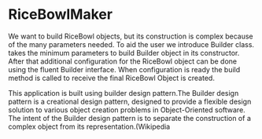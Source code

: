 # RiceBowlMaker
We want to build RiceBowl objects, but its construction is complex because of the many parameters needed. To aid the user we introduce Builder class. takes the minimum parameters to build Builder object in its constructor. After that additional configuration for the RiceBowl object can be done using the fluent Builder interface. When configuration is ready the build method is called to receive the final RiceBowl Object is created.

This application is built using builder  design pattern.The Builder design pattern is a creational design pattern, designed to provide a flexible design solution to various object creation problems in Object-Oriented software. The intent of the Builder design pattern is to separate the construction of a complex object from its representation.(Wikipedia
